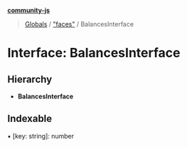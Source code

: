 **[community-js](../README.md)**

> [Globals](../README.md) / ["faces"](../modules/_faces_.md) / BalancesInterface

# Interface: BalancesInterface

## Hierarchy

* **BalancesInterface**

## Indexable

▪ [key: string]: number
